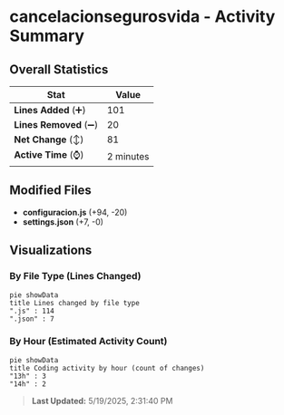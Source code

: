 # cancelacionsegurosvida - Activity Summary 

## Overall Statistics

| Stat                   | Value                                                             |
| ---------------------- | ----------------------------------------------------------------- |
| **Lines Added** (➕)   | 101                                          |
| **Lines Removed** (➖) | 20                                        |
| **Net Change** (↕)    | 81                |
| **Active Time** (⌚)   | 2 minutes |


## Modified Files
- **configuracion.js** (+94, -20)
- **settings.json** (+7, -0)

## Visualizations

### By File Type (Lines Changed)

```mermaid
pie showData
title Lines changed by file type
".js" : 114
".json" : 7
```

### By Hour (Estimated Activity Count)

```mermaid
pie showData
title Coding activity by hour (count of changes)
"13h" : 3
"14h" : 2
```


> **Last Updated:** 5/19/2025, 2:31:40 PM